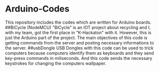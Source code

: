 # Arduino-Codes
This repository includes the codes which are written for Arduino boards.
##BiCycle (NodeMCU)
"BiCycle" is an IOT project about recycling and I, with my team, got the first place in "K-Hackaton" with it. However, this is just the Arduino part of the project. The main objectives of this code is getting commands from the server and posting necessary informations to the server.
##usbDongle
USB Dongles with this code can be used to trick computers because computers identify them as keyboards and they send key-press commands in miliseconds. And this code sends the necessary keystrokes for changing the computers wallpaper.
